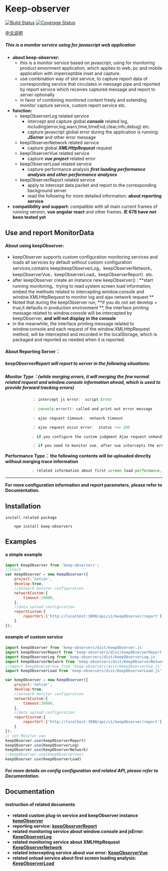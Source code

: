 # Keep-observer


[![Build Status](https://travis-ci.com/keep-observer/keepObserver.svg?branch=master)](https://travis-ci.com/keep-observer/keepObserver)
[![Coverage Status](https://coveralls.io/repos/github/keep-observer/keepObserver/badge.svg)](https://coveralls.io/github/keep-observer/keepObserver)

[中文说明](https://github.com/keep-observer/keepObserver/blob/master/README-cn.md)

##### **This is a monitor service using for javascript web application** 

- **about keep-observer:**    
  - this is a monitor service based on javascript, using for monitoring product envoriment application, which applies to web, pc and mobile application with imperceptible inset and capture.
  - use combination way of slot service, to capture report data of corresponding service that circulates in message pipe and reported by report service which receives captured message and report to server optionally
  - in favor of combining monitored content freely and extending monitor capture service, custom report service etc.
- **function:**  
  - keepObserverLog related service
    - intercept and capture global ***console*** related log, including(error,log,warn,time,timeEnd,clear,info,debug) etc.
    - capture javascript global error during the application is running: ***JSerror*** and other error message
  - keepObserverNetwork related service
    - capture global ***XMLHttpRequest*** request
  - keepObserverVue related service
    - capture ***vue project*** related error
  - keepObserverLoad related service
    - capture performance analysis ***first loading performance analysis and other performance analyses*** 
  - keepObserverReport related service
    - apply to intercept data packet and report to the corresponding background server
    - read the following for more detailed information: **about reporting service**
- **compatibility and support:**   compatible with all main current frames of running version, **vue angular react** and other frames. **IE 678 have not been tested yet**



## Use and report MonitorData

#### About using keepObserver:

- keepObserver supports custom configuration monitoring services and loads all services by default without custom configuration services,contains keep(keepObserverLog，keepObserverNetwork， keepObserverVue，keepObserverLoad，keepObserverReport）etc.
- after keepObserver create an instance new keepObserver() : **start running monitoring。trying to read system screen load information, embed the methods related to intercepting window.console and window.XMLHttpRequest to monitor log and ajax network request **
- Noted that during the keepObserver run, **if you do not set develop = true,it defaults in production environment **, the interface printing message related to window.console will be intercepted by keepObserver, **and will not display in  the console**
- in the meanwhile, the interface printing message related to window.console and each request of the window.XMLHttpRequest method, will be intercepted and recorded in the localStorage, which is packaged and reported as needed when it is reported.



#### About Reporting Server：

##### keepObserverReport  will report to server in the following situations:

##### Monitor Type：(while merging errors, it will merging the few normal related request and window.console information ahead, which is used to provide forward tracking errors)

```javascript
			： intercept js error:  script Error
            
        	： console.error(): called and print out error message	
            
			： ajax request timeout:  network timeout

			： ajax request occur error:  status !== 200
			
			: if you configure the custom judgment Ajax request onHandleJudgeResponse Hook,it is judged that the Ajax request is incorrect when the hook return does not equal false

			： if you need to monitor vue, after vue intercepts the error message
```

**Performance Type： the following contents will be uploaded directly without merging trace information**

```javascript
			: related information about first screen load performance, will be reported daily for the first time
```

------

**For more configuration information and report parameters, please refer to Documentation.**

## Installation

```
install related package
```

```
	npm install keep-observers
```



## Examples

#### a simple example 

```javascript
import KeepObserver from 'keep-observers';
//start
var keepObserver = new KeepObserver({
	project:'netcar',
	develop:true,
	//network monitor configuration
	networkCustom:{
		timeout:30000,
	},
	//data upload configuration
	reportCustom:{
		reportUrl:['http://localhost:3000/api/v1/keepObserver/report'],
	}
});
```

#### example of custom service

```javascript
import keepObserver from 'keep-observers/dist/keepObserver.js'
import keepObserverReport from 'keep-observers/dist/keepObserverReport.js'
import KeepObserverLog from 'keep-observers/dist/KeepObserverLog.js'
import KeepObserverNetwork from 'keep-observers/dist/KeepObserverNetwork.js'
//import KeepObserverVue from 'keep-observers/dist/KeepObserverVue.js'
import KeepObserverLoad from 'keep-observers/dist/KeepObserverLoad.js'

var keepObserver = new KeepObserver({
	project:'netcar',
	develop:true,
	//network monitor configuration
	networkCustom:{
		timeout:30000,
	},
	//data upload configuration
	reportCustom:{
		reportUrl:['http://localhost:3000/api/v1/keepObserver/report'],
	}
});
// not Monitor vue
keepObserver.use(keepObserverReport)
keepObserver.use(KeepObserverLog)
keepObserver.use(KeepObserverNetwork)
//keepObserver.use(KeepObserverVue)
keepObserver.use(KeepObserverLoad)
```

##### For more details on config configuration and related API, please refer to Documentation.



## Documentation

#### instruction of related documents

- **related custom plug-in service and keepObserver instance**   **[keepObserver](https://github.com/keep-observer/keepObserver/blob/master/document/keepObserver.md)**
- **reporting service:**   **[keepObserverReport](https://github.com/keep-observer/keepObserver/blob/master/document/report.md)**
- **related monitoring service about window.console and jsError:**   **[KeepObserverLog](https://github.com/keep-observer/keepObserver/blob/master/document/log.md)**
- **related monitoring service about XMLHttpRequest**   **[KeepObserverNetwork](https://github.com/keep-observer/keepObserver/blob/master/document/network.md)**
- **related intercepting service about vue error:**   **[KeepObserverVue](https://github.com/keep-observer/keepObserver/blob/master/document/vue.md)**
- **related onload service about first screen loading analysis:**   **[KeepObserverLoad](https://github.com/keep-observer/keepObserver/blob/master/document/load.md)**